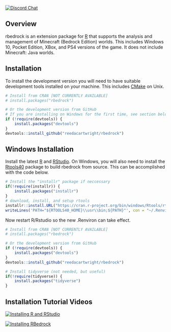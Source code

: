 [![Discord Chat](https://img.shields.io/discord/710697981677928479.svg)](https://discord.com/invite/sWb4YmX)

## Overview

rbedrock is an extension package for [R](https://www.r-project.org/) that supports the analysis and management of Minecraft (Bedrock Edition) worlds. This includes Windows 10, Pocket Edition, XBox, and PS4 versions of the game. It does not include Minecraft: Java worlds.

## Installation

To install the development version you will need to have suitable development tools installed on your machine. This includes [CMake](https://cmake.org/download/) on Unix.

``` r
# Install from CRAN [NOT CURRENTLY AVAILABLE]
# install.packages("rbedrock") 

# Or the development version from GitHub
# If you are installing on Windows for the first time, see section below
if (!require(devtools)) {
    install.packages("devtools")
}
devtools::install_github("reedacartwright/rbedrock")
```

## Windows Installation

Install the latest [R](https://cran.r-project.org/bin/windows/base/) and [RStudio](https://www.rstudio.com/products/rstudio/download/#download). On Windows, you will also need to install the [Rtools40](https://cran.r-project.org/bin/windows/Rtools/) package to build rbedrock from source. This can be accomplished with the code below.


``` r
# Install the "installr" package if neccessary
if(!require(installr)) {
    install.packages("installr")
}
# download, install, and setup rtools
installr::install.URL("https://cran.r-project.org/bin/windows/Rtools/rtools40-x86_64.exe")
writeLines('PATH="${RTOOLS40_HOME}\\usr\\bin;${PATH}"', con = "~/.Renviron")
```

Now restart R/Rstudio so the new .Renviron can take effect.

``` r
# Install from CRAN [NOT CURRENTLY AVAILABLE]
# install.packages("rbedrock") 

# Or the development version from GitHub
if (!require(devtools)) {
    install.packages("devtools")
}
devtools::install_github("reedacartwright/rbedrock")

# Install tidyverse (not needed, but useful)
if(!require(tidyverse)) {
    install.packages("tidyverse")
}    
```
## Installation Tutorial Videos

[![Installing R and RStudio](https://img.youtube.com/vi/1irdS8C1ZjA/0.jpg)](https://www.youtube.com/watch?v=1irdS8C1ZjA)

[![Installing RBedrock](https://img.youtube.com/vi/3KI2qwEg3vk/0.jpg)](https://www.youtube.com/watch?v=3KI2qwEg3vk)
